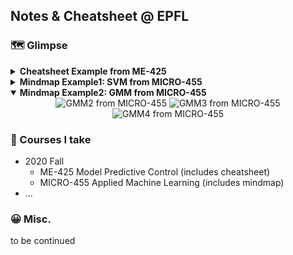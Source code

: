 ## Notes & Cheatsheet @ EPFL

### :world_map: Glimpse

<details>
    <summary>
        <b>Cheatsheet Example from ME-425</b>
    </summary>
    <div align="center">
        <img src="https://raw.githubusercontent.com/hibetterheyj/EPFL_notes_cheatsheet/main/me-425_model_predictive_control/cheatsheet/cheatsheet_MPC_page_1.svg" alt="cheatsheet from ME-425">
    </div>
</details>

<details>   
    <summary>
        <b>Mindmap Example1: SVM from MICRO-455</b>
    </summary>
    <div align="center">
        <img src="https://raw.githubusercontent.com/hibetterheyj/EPFL_notes_cheatsheet/main/micro-455_applied_machine_learning/mindmap/svg/Week7_SVM.svg" alt="SVM from MICRO-455">
    </div> 
</details>

<details open>
    <summary>
        <b>Mindmap Example2: GMM from MICRO-455</b></summary> 
    <div align="center"> 
        <img src="https://raw.githubusercontent.com/hibetterheyj/EPFL_notes_cheatsheet/main/MICRO-455/mindmap/svg/Week5_GMM2.svg" alt="GMM2 from MICRO-455"> 
        <img src="https://raw.githubusercontent.com/hibetterheyj/EPFL_notes_cheatsheet/main/MICRO-455/mindmap/svg/Week5_GMM3.svg" alt="GMM3 from MICRO-455"> 
        <img src="https://raw.githubusercontent.com/hibetterheyj/EPFL_notes_cheatsheet/main/MICRO-455/mindmap/svg/Week5_GMM4.svg" alt="GMM4 from MICRO-455"> 
    </div> 
</details>

### :school: Courses I take

- 2020 Fall
    - ME-425 Model Predictive Control (includes cheatsheet)
    - MICRO-455 Applied Machine Learning (includes mindmap)
- ...
### :grinning: Misc.

to be continued
